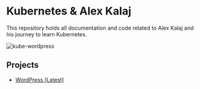 # Kubernetes & Alex Kalaj

This repository holds all documentation and code related to Alex Kalaj and his journey to learn Kubernetes.

![kube-wordpress](https://encrypted-tbn0.gstatic.com/images?q=tbn:ANd9GcRQ71hJmgPFs5vMUOSWMFFb-KfosS1800omfkk1C5G0Ge8RMGfOWg)

## Projects
- [WordPress (Latest)](https://hub.docker.com/_/wordpress/)
